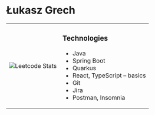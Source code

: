 <h1>Łukasz Grech</h1>
<table>
  <tr>
    <td>
      <img src="https://leetcard.jacoblin.cool/lukaszgrechv?ext=heatmap" alt="Leetcode Stats" />
    </td>
    <td>
      <h3>Technologies</h3>
      <ul>
        <li>Java</li>
        <li>Spring Boot</li>
        <li>Quarkus</li>
        <li>React, TypeScript – basics</li>
        <li>Git</li>
        <li>Jira</li>
        <li>Postman, Insomnia</li>
      </ul>
    </td>
  </tr>
</table>
